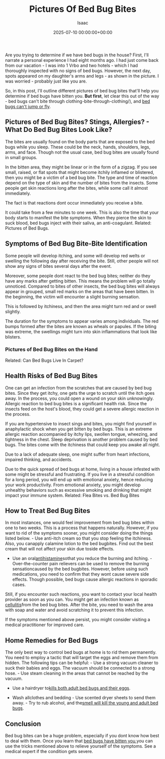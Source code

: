 ﻿---
title: Pictures Of Bed Bug Bites
description: Are you trying to determine if we have bed bugs in the house? First, I'll narrate a personal experience I had eight months ago. I had just come back from our...
slug: /pictures-of-bed-bug-bites/
date: 2025-07-10 00:00:00+00:00
lastmod: 2025-07-10 00:00:00+03:00
author: Isaac
categories:

- Bed Bugs

- Guide
tags:

- bed-bugs

- picture

- bed
layout: post
---

Are you trying to determine if we have bed bugs in the house? First, I'll narrate a personal experience I had eight months ago. I had just come back from our vacation - I was into 1 Vrbo and two hotels - which I had thoroughly inspected with no signs of bed bugs. However, the next day, spots appeared on my daughter's arms and legs - as shown in the picture. I was worried - probably just like you are.

So, in this post, I'll outline different pictures of bed bug bites that'll help you determine if bed bugs have bitten you. **But first**, let clear this out of the way - bed bugs can't bite through clothing-bite-through-clothing/), and [bed bugs can't jump or fly](https://pestpolicy.com/do-bed-bugs-jump/).

##  Pictures of Bed Bug Bites? Stings, Allergies? - What Do Bed Bug Bites Look Like?

The bites are usually found on the body parts that are exposed to the bed bugs while you sleep. These could be the neck, hands, shoulders, legs, arms, and face. Though not the usual case, bed bug bites are usually found in small groups.

In the bitten area, they might be linear or in the form of a zigzag. If you see small, raised, or flat spots that might become itchily inflamed or blistered, then you might be a victim of a bed bug bite. The type and time of reaction depend on the type of skin and the number of bites from the insects. Some people get skin reactions long after the bites, while some call it almost immediately.

The fact is that reactions dont occur immediately you receive a bite.

It could take from a few minutes to one week. This is also the time that your body starts to manifest the bite symptoms. When they pierce the skin to suck blood, bed bugs inject with their saliva, an anti-coagulant. Related: Pictures of Bed Bugs.

##  Symptoms of Bed Bug Bite-Bite Identification

Some people will develop itching, and some will develop red welts or swelling the following day after receiving the bite. Still, other people will not show any signs of bites several days after the event.

Moreover, some people dont react to the bed bug bites; neither do they have any marks after getting bitten. This means the problem will go totally unnoticed. Compared to bites of other insects, the bed bug bites will always appear in grouped, small red marks on the areas that have been bitten. In the beginning, the victim will encounter a slight burning sensation.

This is followed by itchiness, and then the area might turn red and or swell slightly.

The duration for the symptoms to appear varies among individuals. The red bumps formed after the bites are known as wheals or papules. If the biting was extreme, the swellings might turn into skin inflammations that look like blisters.

###  Pictures of Bed Bug Bites on the Hand

Related: Can Bed Bugs Live In Carpet?

##  Health Risks of Bed Bug Bites

One can get an infection from the scratches that are caused by bed bug bites. Since they get itchy, one gets the urge to scratch until the itch goes away. In the process, you could open a wound on your skin unknowingly. Allergic reaction to bed bug bites is a significant health risk. Since the insects feed on the host's blood, they could get a severe allergic reaction in the process.

If you are hypertensive to insect sings and bites, you might find yourself in anaphylactic shock when you get bitten by bed bugs. This is an extreme allergic reaction accompanied by itchy lips, swollen tongue, wheezing, and tightness in the chest. Sleep deprivation is another problem caused by bed bugs. The bites come with the itchiness that could keep you awake all night.

Due to a lack of adequate sleep, one might suffer from heart infections, impaired thinking, and accidents.

Due to the quick spread of bed bugs at home, living in a house infested with some might be stressful and frustrating. If you live in a stressful condition for a long period, you will end up with emotional anxiety, hence reducing your work productivity. From emotional anxiety, you might develop unhealthy behaviors such as excessive smoking and drinking that might impact your immune system. Related: Flea Bites vs. Bed Bug Bites

##  How to Treat Bed Bug Bites

In most instances, one would feel improvement from bed bug bites within one to two weeks. This is a process that happens naturally. However, if you want to rid of the symptoms sooner, you might consider doing the things listed below. - Use anti-itch cream so that you stop feeling the itchiness. Also, you canapply calamine lotion to the bed bugbites. Find out the best cream that will not affect your skin due toside effects.

- Use an oral[antihistamine](https://www.webmd.com/allergies/antihistamines-for-allergies)sothat you reduce the burning and itching. - Over-the-counter pain relievers can be used to remove the burning sensationcaused by the bed bugbites. However, before using such medications, you need to confirm that they wont cause severe side effects. Though possible, bed bugs cause allergic reactions in sporadic cases.

Still, if you encounter such reactions, you want to contact your local health provider as soon as you can. You might get an infection known as [cellulitis](https://www.mayoclinic.org/diseases-conditions/cellulitis/symptoms-causes/syc-20370762)from the bed bug bites. After the bite, you need to wash the area with soap and water and avoid scratching it to prevent this infection.

If the symptoms mentioned above persist, you might consider visiting a medical practitioner for improved care.

##  Home Remedies for Bed Bugs

The only best way to control bed bugs at home is to rid them permanently. You need to employ a tactic that will target the eggs and remove them from hidden. The following tips can be helpful: - Use a strong vacuum cleaner to suck their babies and eggs. The vacuum should be connected to a strong hose. - Use steam cleaning in the areas that cannot be reached by the vacuum.

- Use a hairdryer to[kills both adult bed bugs and their eggs](https://pestpolicy.com/how-to-kill-bed-bug-eggs/).

- Wash allclothes and bedding - Use scented dryer sheets to send them away. - Try to rub alcohol, and the[smell will kill the young and adult bed bugs](https://pestpolicy.com/what-do-bed-bugs-smell-like/).

##  Conclusion

Bed bug bites can be a huge problem, especially if you dont know how best to deal with them. Once you learn that [bed bugs have bitten you](https://pestpolicy.com/can-bed-bugs-get-in-your-hair/),you can use the tricks mentioned above to relieve yourself of the symptoms. See a medical expert if the condition gets severe.
